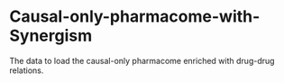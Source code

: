 # Causal-only-pharmacome-with-Synergism
The data to load the causal-only pharmacome enriched with drug-drug relations. 
